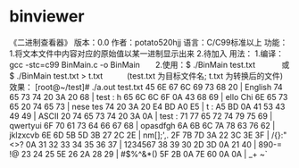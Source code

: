 # binviewer
《二进制查看器》
版本：0.0
作者：potato520hjj
语言：C/C99标准以上
功能： 1.将文本文件中内容对应的原始值以某一进制显示出来
       2.待加入
用法： 1.编译： gcc -stc=c99 BinMain.c -o BinMain
       2.使用：$ ./BinMain test.txt
            或 $ ./BinMain test.txt > t.txt
            (test.txt 为目标文件名; t.txt 为转换后的文件)
效果：
[root@~/test]# ./a.out test.txt
45 6E 67 6C 69 73 68 20  |  English
74 65 73 74 20 3A 20 68  |  test : h
65 6C 6C 6F 0A 43 68 69  |  ello Chi
6E 65 73 65 20 74 65 73  |  nese tes
74 20 3A 20 E4 BD A0 E5  |  t :
A5 BD 0A 41 53 43 49 49  |     ASCII
20 74 65 73 74 20 3A 0A  |   test :
71 77 65 72 74 79 75 69  |  qwertyui
6F 70 61 73 64 66 67 68  |  opasdfgh
6A 6B 6C 7A 78 63 76 62  |  jklzxcvb
6E 6D 5B 5D 3B 27 2C 2E  |  nm[];',.
2F 7B 7D 3A 22 3C 3E 3F  |  /{}:"<>?
0A 31 32 33 34 35 36 37  |   1234567
38 39 30 2D 3D 0A 21 40  |  890-= !@
23 24 25 5E 26 2A 28 29  |   #$%^&*()
5F 2B 0A 7E 60 0A 0A     |  _+ ~`
